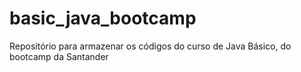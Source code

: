 # basic_java_bootcamp
Repositório para armazenar os códigos do curso de Java Básico, do bootcamp da Santander
